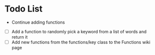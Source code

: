 # Todo List

- Continue adding functions
- [ ] Add a function to randomly pick a keyword from a list of words and return it
- [ ] Add new functions from the functions/key class to the Functions wiki page